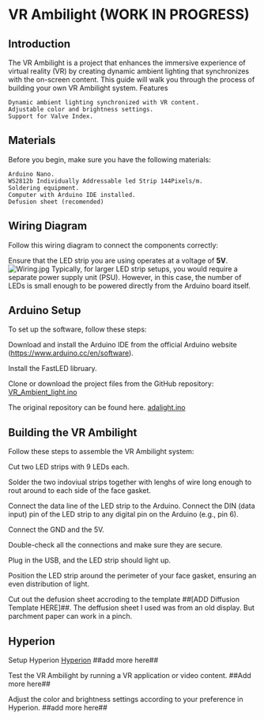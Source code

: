 # VR Ambilight (WORK IN PROGRESS)
## Introduction

The VR Ambilight is a project that enhances the immersive experience of virtual reality (VR) by creating dynamic ambient lighting that synchronizes with the on-screen content. This guide will walk you through the process of building your own VR Ambilight system.
Features

    Dynamic ambient lighting synchronized with VR content.
    Adjustable color and brightness settings.
    Support for Valve Index.

## Materials

Before you begin, make sure you have the following materials:

    Arduino Nano.
    WS2812b Individually Addressable led Strip 144Pixels/m.
    Soldering equipment.
    Computer with Arduino IDE installed.
    Defusion sheet (recomended)

## Wiring Diagram
Follow this wiring diagram to connect the components correctly:

Ensure that the LED strip you are using operates at a voltage of **5V**.
![Wiring.jpg](https://github.com/Statonwest/VR_Ambilight/blob/4eb2b8151044abd69c027892ab7f479d03757838/Wiring.jpg)
Typically, for larger LED strip setups, you would require a separate power supply unit (PSU). However, in this case, the number of LEDs is small enough to be powered directly from the Arduino board itself.

## Arduino Setup

To set up the software, follow these steps:

Download and install the Arduino IDE from the official Arduino website (https://www.arduino.cc/en/software).

Install the FastLED libruary.

Clone or download the project files from the GitHub repository:
[VR_Ambient_light.ino](https://github.com/Statonwest/VR_Ambilight/blob/4264298c710a5be8f2513a294410e2fc3ae0b779/VR_Ambient_light.ino)

The original repository can be found here.
[adalight.ino](https://github.com/hyperion-project/hyperion.ng/blob/master/assets/firmware/arduino/adalight/adalight.ino)

## Building the VR Ambilight

Follow these steps to assemble the VR Ambilight system:

Cut two LED strips with 9 LEDs each.

Solder the two indoviual strips together with lenghs of wire long enough to rout around to each side of the face gasket.

Connect the data line of the LED strip to the Arduino. Connect the DIN (data input) pin of the LED strip to any digital pin on the Arduino (e.g., pin 6).

Connect the GND and the 5V.

Double-check all the connections and make sure they are secure.

Plug in the USB, and the LED strip should light up.

Position the LED strip around the perimeter of your face gasket, ensuring an even distribution of light.

Cut out the defusion sheet accroding to the template ##[ADD Diffusion Template HERE]##. The deffusion sheet I used was from an old display.
But parchment paper can work in a pinch.

## Hyperion

Setup Hyperion [Hyperion](https://docs.hyperion-project.org/en/user/Installation.html#fedora)
##add more here##

Test the VR Ambilight by running a VR application or video content.
##Add more here##

Adjust the color and brightness settings according to your preference in Hyperion.
##add more here##
